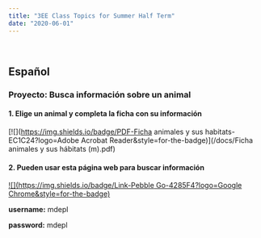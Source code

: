 ```yaml
---
title: "3EE Class Topics for Summer Half Term"
date: "2020-06-01"
---
```


&nbsp;

## Español

### Proyecto: Busca información sobre un animal

#### 1. Elige un animal y completa la ficha con su información

[![](https://img.shields.io/badge/PDF-Ficha animales y sus habitats-EC1C24?logo=Adobe Acrobat Reader&style=for-the-badge)](/docs/Ficha animales y sus hábitats (m).pdf)

#### 2. Pueden usar esta página web para buscar información

[![](https://img.shields.io/badge/Link-Pebble Go-4285F4?logo=Google Chrome&style=for-the-badge)](https://pebblego.com/)

**username:** mdepl

**password:** mdepl


